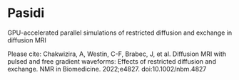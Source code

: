 # Pasidi
GPU-accelerated parallel simulations of restricted diffusion and exchange in diffusion MRI

Please cite:
Chakwizira, A, Westin, C-F, Brabec, J, et al. Diffusion MRI with pulsed and free gradient waveforms: Effects of restricted diffusion and exchange. NMR in Biomedicine. 2022;e4827. doi:10.1002/nbm.4827
